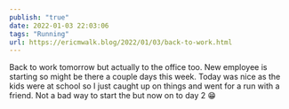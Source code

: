 ```yaml
---
publish: "true"
date: 2022-01-03 22:03:06
tags: "Running"
url: https://ericmwalk.blog/2022/01/03/back-to-work.html
---
```


Back to work tomorrow but actually to the office too. New employee is starting so might be there a couple days this week. Today was nice as the kids were at school so I just caught up on things and went for a run with a friend. Not a bad way to start the but now on to day 2 😁